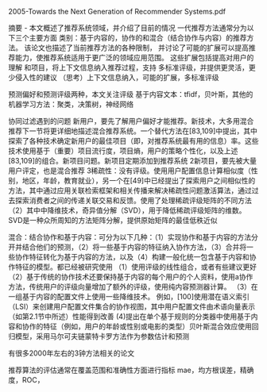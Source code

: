 2005-Towards the Next Generation of Recommender Systems.pdf

摘要 - 本文概述了推荐系统领域，并介绍了目前的情况
一代推荐方法通常分为以下三个主要方面
类别：基于内容的，协作的和混合（结合协作与内容）的推荐方法。 
该论文也描述了当前推荐方法的各种限制，
并讨论了可能的扩展可以提高推荐能力，使推荐系统适用于更广泛的领域应用范围。 这些扩展包括提高对用户的理解
和项目，将上下文信息纳入推荐过程，支持
多标准评级，并提供更灵活，更少侵入性的建议
（思考）上下文信息纳入，可能的扩展，多标准评级

预测偏好和预测评级两种，本文关注评级
基于内容文本：tfidf，贝叶斯，其他的机器学习方法：聚类，决策树，神经网络

协同过滤遇到的问题
	新用户，要先了解用户偏好才能推荐。新技术，大多用混合推荐下一节将更详细地描述混合推荐系统。一个替代方法在[83,109]中提出，其中探索了各种技术确定新用户的最佳项目（即，对推荐系统最有用的信息）率。这些技术使用基于（重要）项目流行度，项目熵，用户的策略个性化，以及上述[83,109]的组合。新项目问题。新项目定期添加到推荐系统
	2新项目，要先被大量用户评定，也是混合推荐
	3稀疏性：没有评级。使用用户配置信息计算相似度（性别，地区，年龄，教育就业），另一个在[49]中已经提出了探索用户之间相似性的方法，其中通过应用关联检索框架和相关传播来解决稀疏性问题激活算法，通过过去探索消费者之间的传递关联交易和反馈。使用了处理稀疏评级矩阵的不同方法
	（2）其中中降维技术，奇异值分解（SVD），用于降低稀疏评级矩阵的维数。 SVD是一种众所周知的方法矩阵分解，提供原始矩阵的最佳低秩近似
	
混合：结合协作和基于内容：可分为以下几种：（1）实现协作和基于内容的方法分开并结合他们的预测，（2）将一些基于内容的特征纳入协作方法，（3）合并将一些协作特征转化为基于内容的方法，以及（4）构建一般化统一包含基于内容和协作特征的模型。都已经被研究使用
	（1）使用评级的线性组合，或者有些建议更好
	（2）基于传统的协作技术还要保持基于内容的每个用户的个人资料，使用a协作方法，传统用户的评级向量增加了额外的评级，使用纯内容预测器计算。
	（3）在一组基于内容的配置文件上使用一些降维技术。 例如，[100]使用潜在语义索引（LSI）来创建用户配置文件集合的协作视图，其中用户配置文件由术语向量表示（如第2.1节中所述）性能得到改善 	(4)提出在单个基于规则的分类器中使用基于内容和协作的特征（例如，用户的年龄或性别或电影的类型）贝叶斯混合效应使用回归模型，采用马尔可夫链蒙特卡罗方法作为参数估计和预测
	
有很多2000年左右的3钟方法相关的论文

推荐算法的评估通常在覆盖范围和准确性方面进行指标
mae，均方根误差，精确度，ROC，